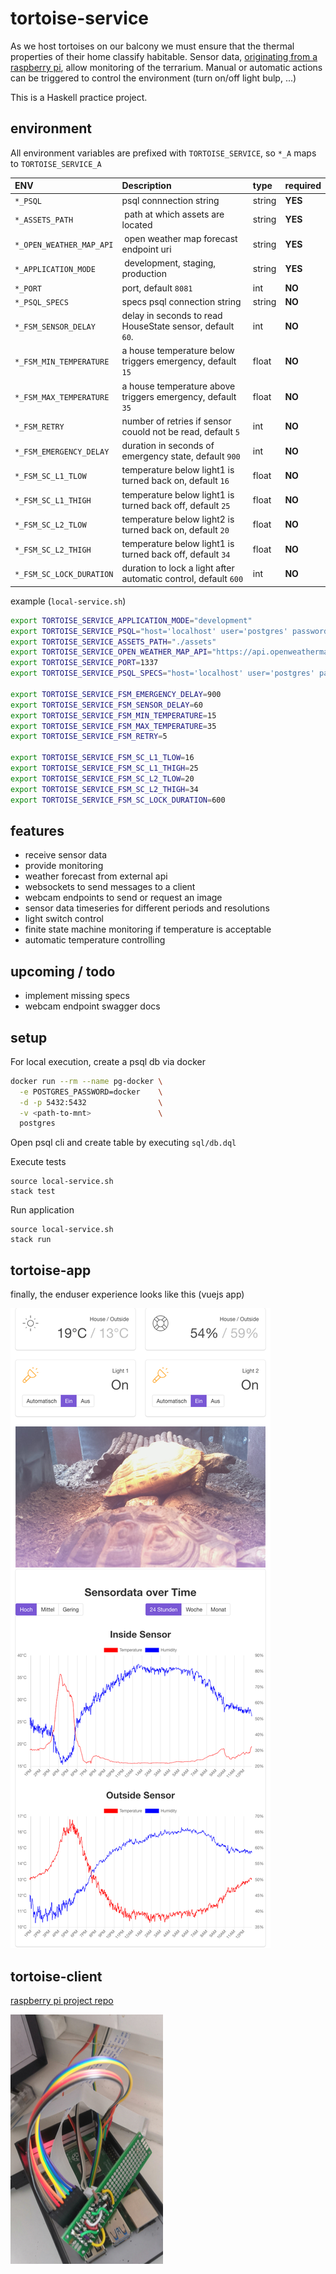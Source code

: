 # tortoise-service

As we host tortoises on our balcony we must ensure that the thermal properties of their home classify habitable.
Sensor data, [originating from a raspberry pi][1], allow monitoring of the terrarium.
Manual or automatic actions can be triggered to control the environment (turn on/off light bulp, ...)

This is a Haskell practice project.

## environment

All environment variables are prefixed with `TORTOISE_SERVICE`, so `*_A` maps to `TORTOISE_SERVICE_A`

| ENV                      | Description                                                    | type   | required |
|:-------------------------|:---------------------------------------------------------------|:-------|:---------|
| `*_PSQL`                 | psql connnection string                                        | string | __YES__  |
| `*_ASSETS_PATH`          | path at which assets are located                               | string | __YES__  |
| `*_OPEN_WEATHER_MAP_API` | open weather map forecast endpoint uri                         | string | __YES__  |
| `*_APPLICATION_MODE`     | development, staging, production                               | string | __YES__  |
| `*_PORT`                 | port, default `8081`                                           | int    | __NO__   |
| `*_PSQL_SPECS`           | specs psql connection string                                   | string | __NO__   |
| `*_FSM_SENSOR_DELAY`     | delay in seconds to read HouseState sensor, default `60`.      | int    | __NO__   |
| `*_FSM_MIN_TEMPERATURE`  | a house temperature below triggers emergency, default `15`     | float  | __NO__   |
| `*_FSM_MAX_TEMPERATURE`  | a house temperature above triggers emergency, default `35`     | float  | __NO__   |
| `*_FSM_RETRY`            | number of retries if sensor couold not be read, default `5`    | int    | __NO__   |
| `*_FSM_EMERGENCY_DELAY`  | duration in seconds of emergency state, default `900`          | int    | __NO__   |
| `*_FSM_SC_L1_TLOW`       | temperature below light1 is turned back on, default `16`       | float  | __NO__   |
| `*_FSM_SC_L1_THIGH`      | temperature below light1 is turned back off, default `25`      | float  | __NO__   |
| `*_FSM_SC_L2_TLOW`       | temperature below light2 is turned back on, default `20`       | float  | __NO__   |
| `*_FSM_SC_L2_THIGH`      | temperature below light1 is turned back off, default `34`      | float  | __NO__   |
| `*_FSM_SC_LOCK_DURATION` | duration to lock a light after automatic control, default `600`| int    | __NO__   |

example (`local-service.sh`)

```bash
export TORTOISE_SERVICE_APPLICATION_MODE="development"
export TORTOISE_SERVICE_PSQL="host='localhost' user='postgres' password='docker' dbname='test'"
export TORTOISE_SERVICE_ASSETS_PATH="./assets"
export TORTOISE_SERVICE_OPEN_WEATHER_MAP_API="https://api.openweathermap.org/data/2.5/forecast?appid=<key>&lat=54&lon=10"
export TORTOISE_SERVICE_PORT=1337
export TORTOISE_SERVICE_PSQL_SPECS="host='localhost' user='postgres' password='docker' dbname='test_hspec'"

export TORTOISE_SERVICE_FSM_EMERGENCY_DELAY=900
export TORTOISE_SERVICE_FSM_SENSOR_DELAY=60
export TORTOISE_SERVICE_FSM_MIN_TEMPERATURE=15
export TORTOISE_SERVICE_FSM_MAX_TEMPERATURE=35
export TORTOISE_SERVICE_FSM_RETRY=5

export TORTOISE_SERVICE_FSM_SC_L1_TLOW=16
export TORTOISE_SERVICE_FSM_SC_L1_THIGH=25
export TORTOISE_SERVICE_FSM_SC_L2_TLOW=20
export TORTOISE_SERVICE_FSM_SC_L2_THIGH=34
export TORTOISE_SERVICE_FSM_SC_LOCK_DURATION=600
```

## features

- receive sensor data
- provide monitoring
- weather forecast from external api
- websockets to send messages to a client
- webcam endpoints to send or request an image
- sensor data timeseries for different periods and resolutions
- light switch control
- finite state machine monitoring if temperature is acceptable
- automatic temperature controlling

## upcoming / todo

- implement missing specs
- webcam endpoint swagger docs

## setup

For local execution, create a psql db via docker

```bash 
docker run --rm --name pg-docker \
  -e POSTGRES_PASSWORD=docker    \
  -d -p 5432:5432                \
  -v <path-to-mnt>               \
  postgres
```

Open psql cli and create table by executing `sql/db.dql`

Execute tests

```
source local-service.sh
stack test
```

Run application 

```
source local-service.sh
stack run
```

## tortoise-app

finally, the enduser experience looks like this (vuejs app)

![screenshot of tortoise-app](https://github.com/keksnicoh/tortoise-service/blob/master/resources/tortoise-app.png)

[1]: https://github.com/keksnicoh/tortoise-client

## tortoise-client

[raspberry pi project repo][1]

![screenshot of raspberry pi](https://github.com/keksnicoh/tortoise-service/blob/master/resources/pi.png)
